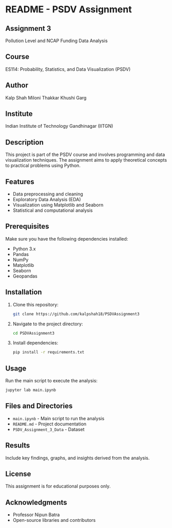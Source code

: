 # README - PSDV Assignment

## Assignment 3
Pollution Level and NCAP Funding Data Analysis

## Course
ES114: Probability, Statistics, and Data Visualization (PSDV)

## Author
Kalp Shah
Miloni Thakkar
Khushi Garg

## Institute
Indian Institute of Technology Gandhinagar (IITGN)

## Description
This project is part of the PSDV course and involves programming and data visualization techniques. The assignment aims to apply theoretical concepts to practical problems using Python.

## Features
- Data preprocessing and cleaning
- Exploratory Data Analysis (EDA)
- Visualization using Matplotlib and Seaborn
- Statistical and computational analysis

## Prerequisites
Make sure you have the following dependencies installed:
- Python 3.x
- Pandas
- NumPy
- Matplotlib
- Seaborn
- Geopandas

## Installation
1. Clone this repository:
   ```bash
   git clone https://github.com/kalpshah18/PSDVAssignment3
   ```
2. Navigate to the project directory:
   ```bash
   cd PSDVAssignment3
   ```
3. Install dependencies:
   ```bash
   pip install -r requirements.txt
   ```

## Usage
Run the main script to execute the analysis:
```bash
jupyter lab main.ipynb
```

## Files and Directories
- `main.ipynb` - Main script to run the analysis
- `README.md` - Project documentation
- `PSDV_Assignment_3_Data` - Dataset

## Results
Include key findings, graphs, and insights derived from the analysis.

## License
This assignment is for educational purposes only.

## Acknowledgments
- Professor Nipun Batra
- Open-source libraries and contributors